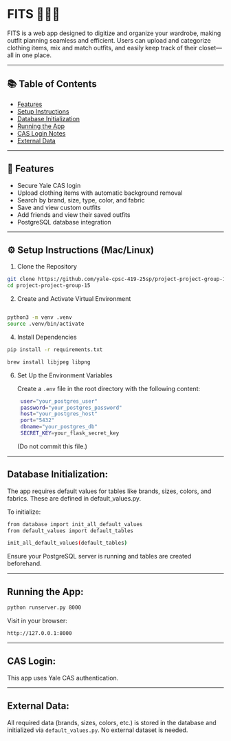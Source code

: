 # FITS 👕🧥👗  

FITS is a web app designed to digitize and organize your wardrobe, making outfit planning seamless and efficient. Users can upload and categorize clothing items, mix and match outfits, and easily keep track of their closet—all in one place.

---

## 📚 Table of Contents

- [Features](#-features)
- [Setup Instructions](#️-setup-instructions-maclinux)
- [Database Initialization](#database-initialization)
- [Running the App](#running-the-app)
- [CAS Login Notes](#cas-login-notes)
- [External Data](#external-data)

---

## 🧰 Features

- Secure Yale CAS login
- Upload clothing items with automatic background removal
- Search by brand, size, type, color, and fabric
- Save and view custom outfits
- Add friends and view their saved outfits
- PostgreSQL database integration

---

## ⚙️ Setup Instructions (Mac/Linux)

1. Clone the Repository
```bash
git clone https://github.com/yale-cpsc-419-25sp/project-project-group-15.git
cd project-project-group-15
```
2. Create and Activate Virtual Environment

```bash

python3 -m venv .venv
source .venv/bin/activate
```

4. Install Dependencies
   
```bash
pip install -r requirements.txt
```
```bash
brew install libjpeg libpng
```
6. Set Up the Environment Variables

    Create a `.env` file in the root directory with the following content:
   ```bash
    user="your_postgres_user"
    password="your_postgres_password"
    host="your_postgres_host"
    port="5432"
    dbname="your_postgres_db"
    SECRET_KEY=your_flask_secret_key
   ```

    (Do not commit this file.)

---

## Database Initialization:

The app requires default values for tables like brands, sizes, colors, and fabrics. These are defined in default_values.py.

To initialize:
```bash
from database import init_all_default_values
from default_values import default_tables

init_all_default_values(default_tables)
```
Ensure your PostgreSQL server is running and tables are created beforehand.

---

## Running the App:
```bash
python runserver.py 8000
```
Visit in your browser:
```bash
http://127.0.0.1:8000
```
---

## CAS Login:

This app uses Yale CAS authentication.

---

## External Data:

All required data (brands, sizes, colors, etc.) is stored in the database and initialized via `default_values.py`. No external dataset is needed.
